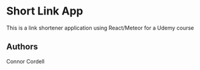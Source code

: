 # Short Link App

This is a link shortener application using React/Meteor for a Udemy course

## Authors
Connor Cordell
